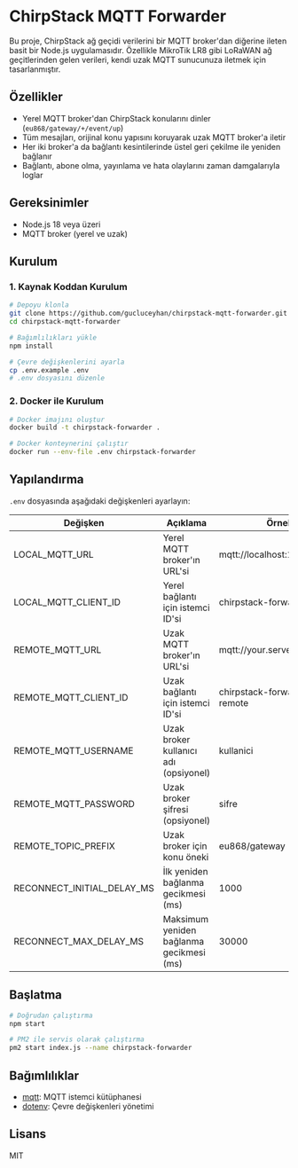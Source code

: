 # ChirpStack MQTT Forwarder

Bu proje, ChirpStack ağ geçidi verilerini bir MQTT broker'dan diğerine ileten basit bir Node.js uygulamasıdır. Özellikle MikroTik LR8 gibi LoRaWAN ağ geçitlerinden gelen verileri, kendi uzak MQTT sunucunuza iletmek için tasarlanmıştır.

## Özellikler

- Yerel MQTT broker'dan ChirpStack konularını dinler (`eu868/gateway/+/event/up`)
- Tüm mesajları, orijinal konu yapısını koruyarak uzak MQTT broker'a iletir
- Her iki broker'a da bağlantı kesintilerinde üstel geri çekilme ile yeniden bağlanır
- Bağlantı, abone olma, yayınlama ve hata olaylarını zaman damgalarıyla loglar

## Gereksinimler

- Node.js 18 veya üzeri
- MQTT broker (yerel ve uzak)

## Kurulum

### 1. Kaynak Koddan Kurulum

```bash
# Depoyu klonla
git clone https://github.com/gucluceyhan/chirpstack-mqtt-forwarder.git
cd chirpstack-mqtt-forwarder

# Bağımlılıkları yükle
npm install

# Çevre değişkenlerini ayarla
cp .env.example .env
# .env dosyasını düzenle
```

### 2. Docker ile Kurulum

```bash
# Docker imajını oluştur
docker build -t chirpstack-forwarder .

# Docker konteynerini çalıştır
docker run --env-file .env chirpstack-forwarder
```

## Yapılandırma

`.env` dosyasında aşağıdaki değişkenleri ayarlayın:

| Değişken | Açıklama | Örnek |
|----------|----------|-------|
| LOCAL_MQTT_URL | Yerel MQTT broker'ın URL'si | mqtt://localhost:1883 |
| LOCAL_MQTT_CLIENT_ID | Yerel bağlantı için istemci ID'si | chirpstack-forwarder-local |
| REMOTE_MQTT_URL | Uzak MQTT broker'ın URL'si | mqtt://your.server.com:1883 |
| REMOTE_MQTT_CLIENT_ID | Uzak bağlantı için istemci ID'si | chirpstack-forwarder-remote |
| REMOTE_MQTT_USERNAME | Uzak broker kullanıcı adı (opsiyonel) | kullanici |
| REMOTE_MQTT_PASSWORD | Uzak broker şifresi (opsiyonel) | sifre |
| REMOTE_TOPIC_PREFIX | Uzak broker için konu öneki | eu868/gateway |
| RECONNECT_INITIAL_DELAY_MS | İlk yeniden bağlanma gecikmesi (ms) | 1000 |
| RECONNECT_MAX_DELAY_MS | Maksimum yeniden bağlanma gecikmesi (ms) | 30000 |

## Başlatma

```bash
# Doğrudan çalıştırma
npm start

# PM2 ile servis olarak çalıştırma
pm2 start index.js --name chirpstack-forwarder
```

## Bağımlılıklar

- [mqtt](https://www.npmjs.com/package/mqtt): MQTT istemci kütüphanesi
- [dotenv](https://www.npmjs.com/package/dotenv): Çevre değişkenleri yönetimi

## Lisans

MIT
